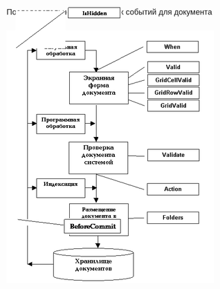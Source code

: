 ﻿<html xmlns:v="urn:schemas-microsoft-com:vml" xmlns:o="urn:schemas-microsoft-com:office:office" xmlns="http://www.w3.org/TR/REC-html40">
<head>
<title>Последовательность системных событий для документа</title>

<link rel="File-List" href="Events_Sequence_files/filelist.xml">

<!--[if !mso]>
<style>
v\:*         { behavior: url(#default#VML) }
o\:*         { behavior: url(#default#VML) }
.shape       { behavior: url(#default#VML) }
</style>
<![endif]--><!--[if gte mso 9]>
<xml><o:shapedefaults v:ext="edit" spidmax="1027"/>
</xml><![endif]-->
</head>

<body>

<p><!--[if gte vml 1]><v:line id="_x0000_s1025"
 style='position:absolute;left:0;text-align:left;top:0;flip:y;z-index:1'
 from="187.5pt,43.5pt" to="272.25pt,107.25pt"/><![endif]--><![if !vml]><span
style='mso-ignore:vglayout;position:absolute;z-index:1;left:249px;top:57px;
width:115px;height:87px'><img width=115 height=87
src="Events_Sequence_files/image001.gif" v:shapes="_x0000_s1025"></span><![endif]><font size="+1" face="Arial">Последовательность 
системных событий для документа</font></p>

<p><!--[if gte vml 1]><v:shapetype
 id="_x0000_t202" coordsize="21600,21600" o:spt="202" path="m,l,21600r21600,l21600,xe">
 <v:stroke joinstyle="miter"/>
 <v:path gradientshapeok="t" o:connecttype="rect"/>
</v:shapetype><v:shape id="_x0000_s1027" type="#_x0000_t202"
 href="IsHidden.html" style='position:absolute;left:276.75pt;top:36pt;width:90pt;
 height:18pt;z-index:1'>
 <v:textbox>
<table cellspacing="0" cellpadding="0" width="100%" height="100%">
	<tr>
		<td align="center"><font face="Arial" size="2"><b>IsHidden</b></font></td>
	</tr>
</table>
 </v:textbox>
</v:shape><![endif]--><![if !vml]><span style='mso-ignore:vglayout;position:
absolute;z-index:1;left:368px;top:47px;width:126px;height:30px'><a
href="IsHidden.html"><img border=0 width=126 height=30
src="Events_Sequence_files/image002.gif" alt="Text Box: IsHidden&#13;&#10;"
title="" v:shapes="_x0000_s1027"></a></span><![endif]>&nbsp;&nbsp;&nbsp;&nbsp;&nbsp;&nbsp;&nbsp; <map name="FPMap0">
<area href="Folders.html" shape="rect" coords="321, 415, 456, 456">
<area href="Action.html" shape="rect" coords="322, 346, 454, 388">
<area href="Validate.html" shape="rect" coords="318, 270, 451, 309">
<area href="GridValid.html" shape="rect" coords="321, 161, 460, 193">
<area href="GridRowValid.html" shape="rect" coords="321, 133, 464, 158">
<area href="GridCellValid.html" shape="rect" coords="318, 102, 465, 129">
<area href="Valid.html" shape="rect" coords="318, 67, 463, 101">
<area href="When.html" shape="rect" coords="317, 14, 458, 59"></map><img rectangle="(318,270) (451, 309)  Validate.html" rectangle="(321,161) (460, 193)  GridValid.html" rectangle="(321,133) (464, 158)  GridRowValid.html" rectangle="(318,102) (465, 129)  GridCellValid.html" rectangle="(318,67) (463, 101)  Valid.html" rectangle="(317,14) (458, 59)  When.html" src="../../../IMAGES/Events_Sequence.GIF" alt="Events_Sequence" border="0" usemap="#FPMap0" width="480" height="585"><!--[if gte vml 1]><v:shape
 id="_x0000_s1028" type="#_x0000_t202" href="BeforeCommit.html" style='position:absolute;
 left:270pt;top:403.5pt;width:97.5pt;height:24pt;z-index:1'>
 <v:textbox>
<table cellspacing="0" cellpadding="0" width="100%" height="100%" id="table1">
	<tr>
		<td align="center"><font face="Arial">BeforeCommit</font></td>
	</tr>
</table>
 </v:textbox>
</v:shape><![endif]--><![if !vml]><span style='mso-ignore:vglayout;position:
absolute;z-index:1;left:359px;top:537px;width:136px;height:38px'><a
href="BeforeCommit.html"><img border=0 width=136 height=38
src="Events_Sequence_files/image003.gif" alt="Text Box: BeforeCommit&#13;&#10;"
title="" v:shapes="_x0000_s1028"></a></span><![endif]><!--[if gte vml 1]><v:line
 id="_x0000_s1029" style='position:absolute;left:0;text-align:left;top:0;
 z-index:1' from="190.5pt,405pt" to="270pt,414.75pt"/><![endif]--><![if !vml]><span
style='mso-ignore:vglayout;position:absolute;z-index:1;left:253px;top:539px;
width:108px;height:15px'><img width=108 height=15
src="Events_Sequence_files/image004.gif" v:shapes="_x0000_s1029"></span><![endif]></p>

<p>&nbsp;</p>
</body>
</html>
